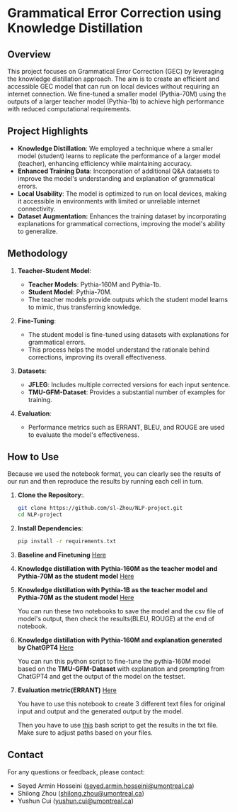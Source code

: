 
# Grammatical Error Correction using Knowledge Distillation

## Overview

This project focuses on Grammatical Error Correction (GEC) by leveraging the knowledge distillation approach. The aim is to create an efficient and accessible GEC model that can run on local devices without requiring an internet connection. We fine-tuned a smaller model (Pythia-70M) using the outputs of a larger teacher model (Pythia-1b) to achieve high performance with reduced computational requirements.

## Project Highlights

- **Knowledge Distillation**: We employed a technique where a smaller model (student) learns to replicate the performance of a larger model (teacher), enhancing efficiency while maintaining accuracy.
- **Enhanced Training Data**: Incorporation of additional Q&A datasets to improve the model's understanding and explanation of grammatical errors.
- **Local Usability**: The model is optimized to run on local devices, making it accessible in environments with limited or unreliable internet connectivity.
- **Dataset Augmentation:** Enhances the training dataset by incorporating explanations for grammatical corrections, improving the model's ability to generalize.

## Methodology

1. **Teacher-Student Model**: 
   - **Teacher Models**: Pythia-160M and Pythia-1b.
   - **Student Model**: Pythia-70M.
   - The teacher models provide outputs which the student model learns to mimic, thus transferring knowledge.

2. **Fine-Tuning**:
   - The student model is fine-tuned using datasets with explanations for grammatical errors.
   - This process helps the model understand the rationale behind corrections, improving its overall effectiveness.

3. **Datasets**:
   - **JFLEG**: Includes multiple corrected versions for each input sentence.
   - **TMU-GFM-Dataset**: Provides a substantial number of examples for training.

4. **Evaluation**:
   - Performance metrics such as ERRANT, BLEU, and ROUGE are used to evaluate the model's effectiveness.


## How to Use
Because we used the notebook format, you can clearly see the results of our run and then reproduce the results by running each cell in turn.

1. **Clone the Repository**:.
   ```bash
   git clone https://github.com/sl-Zhou/NLP-project.git
   cd NLP-project
   ```

2. **Install Dependencies**:
   ```bash
   pip install -r requirements.txt
   ```

3. **Baseline and Finetuning**
   [Here](https://github.com/sl-Zhou/NLP-project/blob/main/pythia_finetuning.ipynb)

4. **Knowledge distillation with Pythia-160M as the teacher model and Pythia-70M as the student model**
   [Here](https://github.com/sl-Zhou/NLP-project/blob/main/DistilPythia_160M.ipynb)

5. **Knowledge distillation with Pythia-1B as the teacher model and Pythia-70M as the student model**
   [Here](https://github.com/sl-Zhou/NLP-project/blob/main/DistilPythia_1B.ipynb)

   You can run these two notebooks to save the model and the csv file of model's output, then check the results(BLEU, ROUGE) at the end of notebook.

6. **Knowledge distillation with Pythia-160M and explanation generated by ChatGPT4**
   [Here](https://github.com/sl-Zhou/NLP-project/blob/main/distillation_explanation.py)

   You can run this python script to fine-tune the pythia-160M model based on the **TMU-GFM-Dataset** with explanation and prompting from ChatGPT4 and get the output of the model on the testset.

7. **Evaluation metric(ERRANT)**
   [Here](https://github.com/sl-Zhou/NLP-project/blob/main/preprocess_eval.ipynb)

   You have to use this notebook to create 3 different text files for original input and output and the generated output by the model.

   Then you have to use
   [this](https://github.com/sl-Zhou/NLP-project/blob/main/eval.sh) bash script to get the results in the txt file. Make sure to adjust paths based on your files.

## Contact

For any questions or feedback, please contact:
- Seyed Armin Hosseini (seyed.armin.hosseini@umontreal.ca)
- Shilong Zhou (shilong.zhou@umontreal.ca)
- Yushun Cui (yushun.cui@umontreal.ca)
